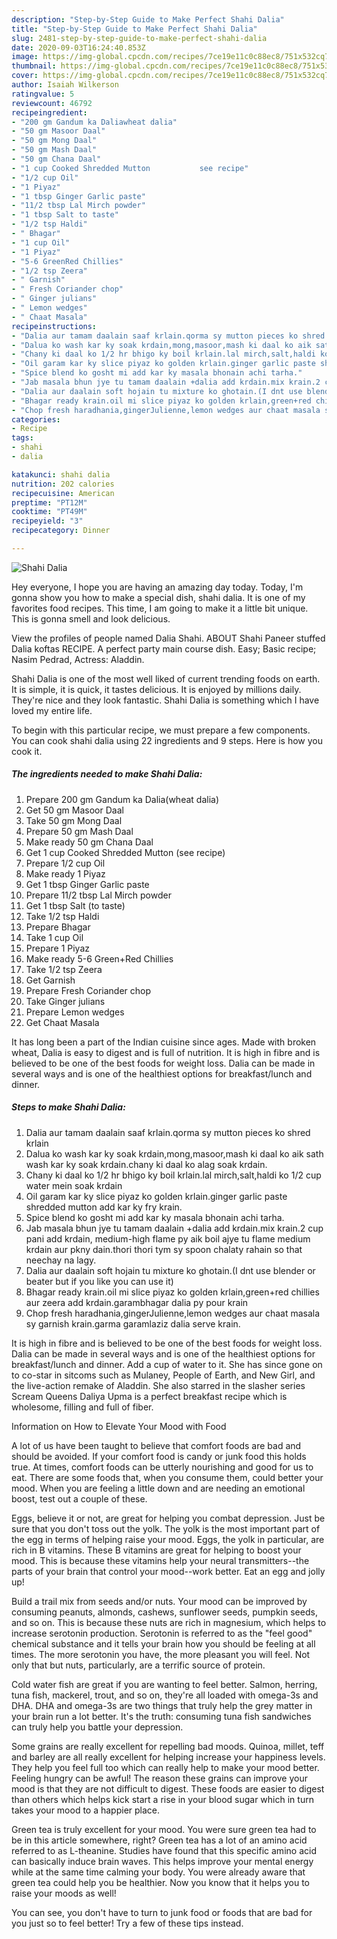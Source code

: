 ```yaml
---
description: "Step-by-Step Guide to Make Perfect Shahi Dalia"
title: "Step-by-Step Guide to Make Perfect Shahi Dalia"
slug: 2481-step-by-step-guide-to-make-perfect-shahi-dalia
date: 2020-09-03T16:24:40.853Z
image: https://img-global.cpcdn.com/recipes/7ce19e11c0c88ec8/751x532cq70/shahi-dalia-recipe-main-photo.jpg
thumbnail: https://img-global.cpcdn.com/recipes/7ce19e11c0c88ec8/751x532cq70/shahi-dalia-recipe-main-photo.jpg
cover: https://img-global.cpcdn.com/recipes/7ce19e11c0c88ec8/751x532cq70/shahi-dalia-recipe-main-photo.jpg
author: Isaiah Wilkerson
ratingvalue: 5
reviewcount: 46792
recipeingredient:
- "200 gm Gandum ka Daliawheat dalia"
- "50 gm Masoor Daal"
- "50 gm Mong Daal"
- "50 gm Mash Daal"
- "50 gm Chana Daal"
- "1 cup Cooked Shredded Mutton           see recipe"
- "1/2 cup Oil"
- "1 Piyaz"
- "1 tbsp Ginger Garlic paste"
- "11/2 tbsp Lal Mirch powder"
- "1 tbsp Salt to taste"
- "1/2 tsp Haldi"
- " Bhagar"
- "1 cup Oil"
- "1 Piyaz"
- "5-6 GreenRed Chillies"
- "1/2 tsp Zeera"
- " Garnish"
- " Fresh Coriander chop"
- " Ginger julians"
- " Lemon wedges"
- " Chaat Masala"
recipeinstructions:
- "Dalia aur tamam daalain saaf krlain.qorma sy mutton pieces ko shred krlain"
- "Dalua ko wash kar ky soak krdain,mong,masoor,mash ki daal ko aik sath wash kar ky soak krdain.chany ki daal ko alag soak krdain."
- "Chany ki daal ko 1/2 hr bhigo ky boil krlain.lal mirch,salt,haldi ko 1/2 cup water mein soak krdain"
- "Oil garam kar ky slice piyaz ko golden krlain.ginger garlic paste shredded mutton add kar ky fry krain."
- "Spice blend ko gosht mi add kar ky masala bhonain achi tarha."
- "Jab masala bhun jye tu tamam daalain +dalia add krdain.mix krain.2 cup pani add krdain, medium-high flame py aik boil ajye tu flame medium krdain aur pkny dain.thori thori tym sy spoon chalaty rahain so that neechay na lagy."
- "Dalia aur daalain soft hojain tu mixture ko ghotain.(I dnt use blender or beater but if you like you can use it)"
- "Bhagar ready krain.oil mi slice piyaz ko golden krlain,green+red chillies aur zeera add krdain.garambhagar dalia py pour krain"
- "Chop fresh haradhania,gingerJulienne,lemon wedges aur chaat masala sy garnish krain.garma garamlaziz dalia serve krain."
categories:
- Recipe
tags:
- shahi
- dalia

katakunci: shahi dalia 
nutrition: 202 calories
recipecuisine: American
preptime: "PT12M"
cooktime: "PT49M"
recipeyield: "3"
recipecategory: Dinner

---
```



![Shahi Dalia](https://img-global.cpcdn.com/recipes/7ce19e11c0c88ec8/751x532cq70/shahi-dalia-recipe-main-photo.jpg)

Hey everyone, I hope you are having an amazing day today. Today, I'm gonna show you how to make a special dish, shahi dalia. It is one of my favorites food recipes. This time, I am going to make it a little bit unique. This is gonna smell and look delicious.

View the profiles of people named Dalia Shahi. ABOUT Shahi Paneer stuffed Dalia koftas RECIPE. A perfect party main course dish. Easy; Basic recipe; Nasim Pedrad, Actress: Aladdin.

Shahi Dalia is one of the most well liked of current trending foods on earth. It is simple, it is quick, it tastes delicious. It is enjoyed by millions daily. They're nice and they look fantastic. Shahi Dalia is something which I have loved my entire life.


To begin with this particular recipe, we must prepare a few components. You can cook shahi dalia using 22 ingredients and 9 steps. Here is how you cook it.

<!--inarticleads1-->

##### The ingredients needed to make Shahi Dalia:

1. Prepare 200 gm Gandum ka Dalia(wheat dalia)
1. Get 50 gm Masoor Daal
1. Take 50 gm Mong Daal
1. Prepare 50 gm Mash Daal
1. Make ready 50 gm Chana Daal
1. Get 1 cup Cooked Shredded Mutton           (see recipe)
1. Prepare 1/2 cup Oil
1. Make ready 1 Piyaz
1. Get 1 tbsp Ginger Garlic paste
1. Prepare 11/2 tbsp Lal Mirch powder
1. Get 1 tbsp Salt (to taste)
1. Take 1/2 tsp Haldi
1. Prepare  Bhagar
1. Take 1 cup Oil
1. Prepare 1 Piyaz
1. Make ready 5-6 Green+Red Chillies
1. Take 1/2 tsp Zeera
1. Get  Garnish
1. Prepare  Fresh Coriander chop
1. Take  Ginger julians
1. Prepare  Lemon wedges
1. Get  Chaat Masala


It has long been a part of the Indian cuisine since ages. Made with broken wheat, Dalia is easy to digest and is full of nutrition. It is high in fibre and is believed to be one of the best foods for weight loss. Dalia can be made in several ways and is one of the healthiest options for breakfast/lunch and dinner. 

<!--inarticleads2-->

##### Steps to make Shahi Dalia:

1. Dalia aur tamam daalain saaf krlain.qorma sy mutton pieces ko shred krlain
1. Dalua ko wash kar ky soak krdain,mong,masoor,mash ki daal ko aik sath wash kar ky soak krdain.chany ki daal ko alag soak krdain.
1. Chany ki daal ko 1/2 hr bhigo ky boil krlain.lal mirch,salt,haldi ko 1/2 cup water mein soak krdain
1. Oil garam kar ky slice piyaz ko golden krlain.ginger garlic paste shredded mutton add kar ky fry krain.
1. Spice blend ko gosht mi add kar ky masala bhonain achi tarha.
1. Jab masala bhun jye tu tamam daalain +dalia add krdain.mix krain.2 cup pani add krdain, medium-high flame py aik boil ajye tu flame medium krdain aur pkny dain.thori thori tym sy spoon chalaty rahain so that neechay na lagy.
1. Dalia aur daalain soft hojain tu mixture ko ghotain.(I dnt use blender or beater but if you like you can use it)
1. Bhagar ready krain.oil mi slice piyaz ko golden krlain,green+red chillies aur zeera add krdain.garambhagar dalia py pour krain
1. Chop fresh haradhania,gingerJulienne,lemon wedges aur chaat masala sy garnish krain.garma garamlaziz dalia serve krain.


It is high in fibre and is believed to be one of the best foods for weight loss. Dalia can be made in several ways and is one of the healthiest options for breakfast/lunch and dinner. Add a cup of water to it. She has since gone on to co-star in sitcoms such as Mulaney, People of Earth, and New Girl, and the live-action remake of Aladdin. She also starred in the slasher series Scream Queens Daliya Upma is a perfect breakfast recipe which is wholesome, filling and full of fiber. 

Information on How to Elevate Your Mood with Food


A lot of us have been taught to believe that comfort foods are bad and should be avoided. If your comfort food is candy or junk food this holds true. At times, comfort foods can be utterly nourishing and good for us to eat. There are some foods that, when you consume them, could better your mood. When you are feeling a little down and are needing an emotional boost, test out a couple of these.

Eggs, believe it or not, are great for helping you combat depression. Just be sure that you don't toss out the yolk. The yolk is the most important part of the egg in terms of helping raise your mood. Eggs, the yolk in particular, are rich in B vitamins. These B vitamins are great for helping to boost your mood. This is because these vitamins help your neural transmitters--the parts of your brain that control your mood--work better. Eat an egg and jolly up!

Build a trail mix from seeds and/or nuts. Your mood can be improved by consuming peanuts, almonds, cashews, sunflower seeds, pumpkin seeds, and so on. This is because these nuts are rich in magnesium, which helps to increase serotonin production. Serotonin is referred to as the "feel good" chemical substance and it tells your brain how you should be feeling at all times. The more serotonin you have, the more pleasant you will feel. Not only that but nuts, particularly, are a terrific source of protein.

Cold water fish are great if you are wanting to feel better. Salmon, herring, tuna fish, mackerel, trout, and so on, they're all loaded with omega-3s and DHA. DHA and omega-3s are two things that truly help the grey matter in your brain run a lot better. It's the truth: consuming tuna fish sandwiches can truly help you battle your depression. 

Some grains are really excellent for repelling bad moods. Quinoa, millet, teff and barley are all really excellent for helping increase your happiness levels. They help you feel full too which can really help to make your mood better. Feeling hungry can be awful! The reason these grains can improve your mood is that they are not difficult to digest. These foods are easier to digest than others which helps kick start a rise in your blood sugar which in turn takes your mood to a happier place.

Green tea is truly excellent for your mood. You were sure green tea had to be in this article somewhere, right? Green tea has a lot of an amino acid referred to as L-theanine. Studies have found that this specific amino acid can basically induce brain waves. This helps improve your mental energy while at the same time calming your body. You were already aware that green tea could help you be healthier. Now you know that it helps you to raise your moods as well!

You can see, you don't have to turn to junk food or foods that are bad for you just so to feel better! Try  a few  of  these  tips  instead.

